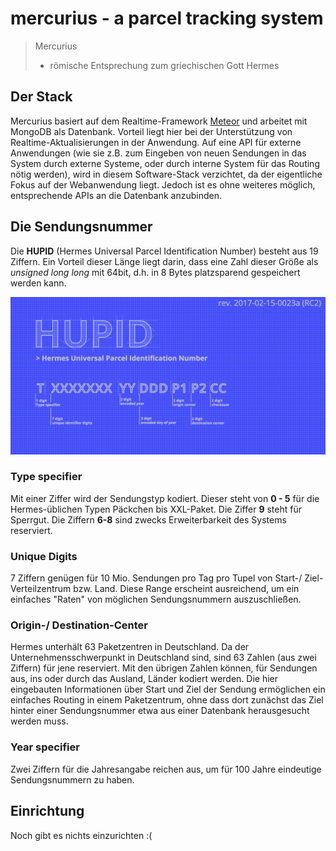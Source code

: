 # mercurius - a parcel tracking system

> Mercurius
> - römische Entsprechung zum griechischen Gott Hermes

## Der Stack
Mercurius basiert auf dem Realtime-Framework [Meteor](https://www.meteor.com/) und arbeitet mit MongoDB als Datenbank. Vorteil liegt hier bei der Unterstützung von Realtime-Aktualisierungen in der Anwendung. Auf eine API für externe Anwendungen (wie sie z.B. zum Eingeben von neuen Sendungen in das System durch externe Systeme, oder durch interne System für das Routing nötig werden), wird in diesem Software-Stack verzichtet, da der eigentliche Fokus auf der Webanwendung liegt. Jedoch ist es ohne weiteres möglich, entsprechende APIs an die Datenbank anzubinden.

## Die Sendungsnummer
Die **HUPID** (Hermes Universal Parcel Identification Number) besteht aus 19 Ziffern. Ein Vorteil dieser Länge liegt darin, dass eine Zahl dieser Größe als *unsigned long long* mit 64bit, d.h. in 8 Bytes platzsparend gespeichert werden kann.

![HUPID Blueprint](/blueprints/hupid_blueprint.png)

### Type specifier
Mit einer Ziffer wird der Sendungstyp kodiert. Dieser steht von **0 - 5** für die Hermes-üblichen Typen Päckchen bis XXL-Paket. Die Ziffer **9** steht für Sperrgut. Die Ziffern **6-8** sind zwecks Erweiterbarkeit des Systems reserviert.

### Unique Digits
7 Ziffern genügen für 10 Mio. Sendungen pro Tag pro Tupel von Start-/ Ziel-Verteilzentrum bzw. Land. Diese Range erscheint ausreichend, um ein einfaches "Raten" von möglichen Sendungsnummern auszuschließen.

### Origin-/ Destination-Center
Hermes unterhält 63 Paketzentren in Deutschland. Da der Unternehmensschwerpunkt in Deutschland sind, sind 63 Zahlen (aus zwei Ziffern) für jene reserviert. Mit den übrigen Zahlen können, für Sendungen aus, ins oder durch das Ausland, Länder kodiert werden. Die hier eingebauten Informationen über Start und Ziel der Sendung ermöglichen ein einfaches Routing in einem Paketzentrum, ohne dass dort zunächst das Ziel hinter einer Sendungsnummer etwa aus einer Datenbank herausgesucht werden muss.

### Year specifier
Zwei Ziffern für die Jahresangabe reichen aus, um für 100 Jahre eindeutige Sendungsnummern zu haben.

## Einrichtung

Noch gibt es nichts einzurichten :(
